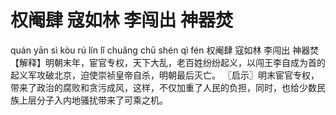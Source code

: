 # 权阉肆     寇如林     李闯出     神器焚

quán yān sì 	kòu rú lín 	lǐ chuǎng chū 	shén qì fén
权阉肆 	寇如林 	李闯出 	神器焚
【解释】明朝末年，宦官专权，天下大乱，老百姓纷纷起义，以闯王李自成为首的起义军攻破北京，迫使崇祯皇帝自杀，明朝最后灭亡。
〖启示〗明末宦官专权，带来了政治的腐败和贪污成风，这样，不仅加重了人民的负担，同时，也给少数民族上层分子入内地骚扰带来了可乘之机。
